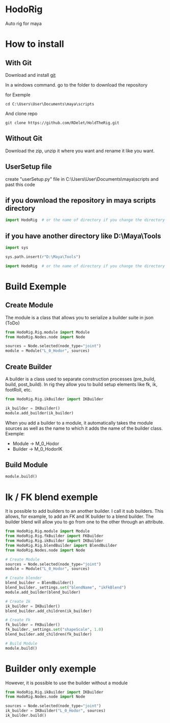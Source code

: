 # HodoRig
Auto rig for maya

# How to install

## With Git
Download and install [git](https://git-scm.com/downloads)

In a windows command.
go to the folder to download the repository

for Exemple
```
cd C:\Users\User\Documents\maya\scripts
```

And clone repo
```
git clone https://github.com/RDelet/HoldTheRig.git
```

## Without Git
Download the zip, unzip it where you want and rename it like you want.

## UserSetup file
create "userSetup.py" file in C:\Users\User\Documents\maya\scripts and past this code

## if you download the repository in maya scripts directory
```python
import HodoRig  # or the name of directory if you change the directory name
```

## if you have another directory like D:\Maya\Tools
```python
import sys

sys.path.insert(r"D:\Maya\Tools")

import HodoRig  # or the name of directory if you change the directory name
```

# Build Exemple

## Create Module
The module is a class that allows you to serialize a builder suite in json (ToDo)

```python
from HodoRig.Rig.module import Module
from HodoRig.Nodes.node import Node

sources = Node.selected(node_type="joint")
module = Module("L_0_Hodor", sources)
```

## Create Builder
A builder is a class used to separate construction processes (pre_build, build, post_build).
In rig they allow you to build setup elements like fk, ik, footRoll, etc.

```python
from HodoRig.Rig.ikBuilder import IKBuilder

ik_builder = IKBuilder()
module.add_builder(ik_builder)
```

When you add a builder to a module, it automatically takes the module sources as well as the name to which it adds the name of the builder class.
Exemple:
- Module -> M_0_Hodor
- Builder -> M_0_HodorIK

## Build Module

```python
module.build()
```

# Ik / FK blend exemple
It is possible to add builders to an another builder. I call it sub builders.
This allows, for example, to add an FK and IK builder to a blend builder. The builder blend will allow you to go from one to the other through an attribute.

```python
from HodoRig.Rig.module import Module
from HodoRig.Rig.fkBuilder import FKBuilder
from HodoRig.Rig.ikBuilder import IKBuilder
from HodoRig.Rig.blendBuilder import BlendBuilder
from HodoRig.Nodes.node import Node

# Create Module
sources = Node.selected(node_type="joint")
module = Module("L_0_Hodor", sources)

# Create blender
blend_builder = BlendBuilder()
blend_builder._settings.set("blendName", "ikFkBlend")
module.add_builder(blend_builder)

# Create Ik
ik_builder = IKBuilder()
blend_builder.add_children(ik_builder)

# Create Fk
fk_builder = FKBuilder()
fk_builder._settings.set("shapeScale", 1.0)
blend_builder.add_children(fk_builder)

# Build Module
module.build()
```

# Builder only exemple
However, it is possible to use the builder without a module

```python
from HodoRig.Rig.ikBuilder import IKBuilder
from HodoRig.Nodes.node import Node

sources = Node.selected(node_type="joint")
ik_builder = IKBuilder("L_0_Hodor", sources)
ik_builder.build()
```